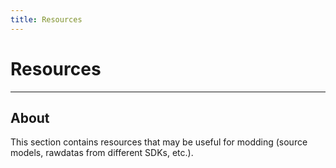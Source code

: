 ```yaml
---
title: Resources
---
```


# Resources

___

## About

This section contains resources that may be useful for modding (source models, rawdatas from different SDKs, etc.).
